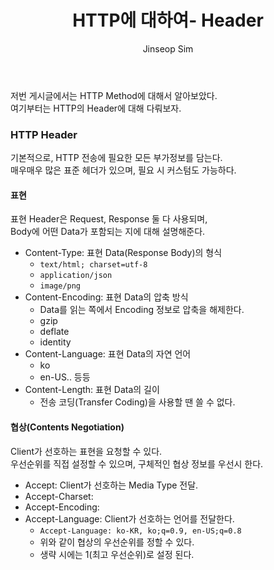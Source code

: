 ﻿---
layout: post
title: "HTTP에 대하여- Header"
categories: Springboot
tags: [java]
author:
  - Jinseop Sim
---
저번 게시글에서는 HTTP Method에 대해서 알아보았다.  
여기부터는 HTTP의 Header에 대해 다뤄보자.  

### HTTP Header
기본적으로, HTTP 전송에 필요한 모든 부가정보를 담는다.  
매우매우 많은 표준 헤더가 있으며, 필요 시 커스텀도 가능하다.

#### 표현
표현 Header은 Request, Response 둘 다 사용되며,  
Body에 어떤 Data가 포함되는 지에 대해 설명해준다.  

- Content-Type: 표현 Data(Response Body)의 형식
  - ```text/html; charset=utf-8```
  - ```application/json```
  - ```image/png```
- Content-Encoding: 표현 Data의 압축 방식
  - Data를 읽는 쪽에서 Encoding 정보로 압축을 해제한다.
  - gzip
  - deflate
  - identity
- Content-Language: 표현 Data의 자연 언어
  - ko
  - en-US.. 등등
- Content-Length: 표현 Data의 길이
  - 전송 코딩(Transfer Coding)을 사용할 땐 쓸 수 없다.

#### 협상(Contents Negotiation)
Client가 선호하는 표현을 요청할 수 있다.  
우선순위를 직접 설정할 수 있으며, 구체적인 협상 정보를 우선시 한다.

- Accept: Client가 선호하는 Media Type 전달.
- Accept-Charset:
- Accept-Encoding:
- Accept-Language: Client가 선호하는 언어를 전달한다.
  - ```Accept-Language: ko-KR, ko;q=0.9, en-US;q=0.8```
  - 위와 같이 협상의 우선순위를 정할 수 있다.
  - 생략 시에는 1(최고 우선순위)로 설정 된다.